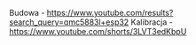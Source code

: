 
Budowa - https://www.youtube.com/results?search_query=qmc5883l+esp32
Kalibracja - https://www.youtube.com/shorts/3LVT3edKbpU
